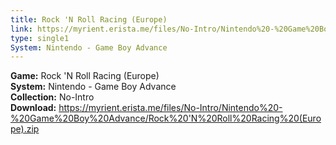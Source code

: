 ```yaml
---
title: Rock 'N Roll Racing (Europe)
link: https://myrient.erista.me/files/No-Intro/Nintendo%20-%20Game%20Boy%20Advance/Rock%20'N%20Roll%20Racing%20(Europe).zip
type: single1
System: Nintendo - Game Boy Advance
---
```

<b>Game:</b> Rock 'N Roll Racing (Europe)<br>
<b>System:</b> Nintendo - Game Boy Advance<br>
<b>Collection:</b> No-Intro<br>
<b>Download:</b> https://myrient.erista.me/files/No-Intro/Nintendo%20-%20Game%20Boy%20Advance/Rock%20'N%20Roll%20Racing%20(Europe).zip